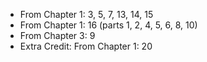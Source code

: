 - From Chapter 1: 3, 5, 7, 13, 14, 15
- From Chapter 1: 16 (parts 1, 2, 4, 5, 6, 8, 10)
- From Chapter 3: 9
- Extra Credit: From Chapter 1: 20

